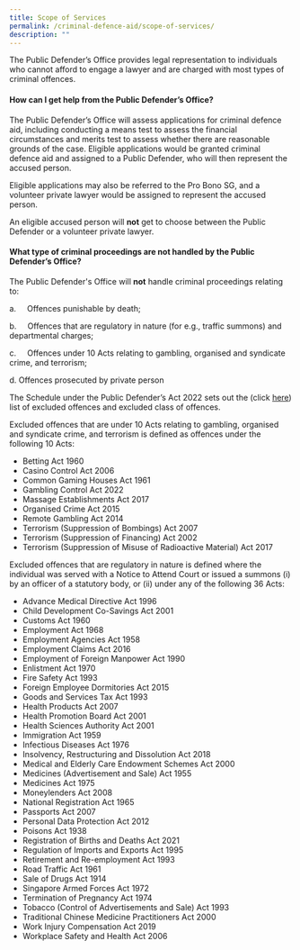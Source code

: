 ```yaml
---
title: Scope of Services
permalink: /criminal-defence-aid/scope-of-services/
description: ""
---
```

The Public Defender’s Office provides legal representation to individuals who cannot afford to engage a lawyer and are charged with most types of criminal offences.


#### How can I get help from the Public Defender’s Office?

The Public Defender’s Office will assess applications for criminal defence aid, including conducting a means test to assess the financial circumstances and merits test to assess whether there are reasonable grounds of the case. Eligible applications would be granted criminal defence aid and assigned to a Public Defender, who will then represent the accused person.

Eligible applications may also be referred to the Pro Bono SG, and a volunteer private lawyer would be assigned to represent the accused person.

An eligible accused person will **not** get to choose between the Public Defender or a volunteer private lawyer.

#### What type of criminal proceedings are not handled by the Public Defender’s Office?

The Public Defender's Office will **not** handle criminal proceedings relating to:

a.     Offences punishable by death;

b.     Offences that are regulatory in nature (for e.g., traffic summons) and departmental charges;

c.     Offences under 10 Acts relating to gambling, organised and syndicate crime, and terrorism;

d.    Offences prosecuted by private person 

The Schedule under the Public Defender’s Act 2022 sets out the (click [here](https://sso.agc.gov.sg/Bills-Supp/17-2022/Published/20220704?DocDate=20220704)) list of excluded offences and excluded class of offences.

Excluded offences that are under 10 Acts relating to gambling, organised and syndicate crime, and terrorism is defined as offences under the following 10 Acts:

* Betting Act 1960
* Casino Control Act 2006
* Common Gaming Houses Act 1961
* Gambling Control Act 2022
* Massage Establishments Act 2017
* Organised Crime Act 2015
* Remote Gambling Act 2014
* Terrorism (Suppression of Bombings) Act 2007
* Terrorism (Suppression of Financing) Act 2002
* Terrorism (Suppression of Misuse of Radioactive Material) Act 2017

Excluded offences that are regulatory in nature is defined where the individual was served with a Notice to Attend Court or issued a summons (i) by an officer of a statutory body, or (ii) under any of the following 36 Acts:

* Advance Medical Directive Act 1996
* Child Development Co-Savings Act 2001
* Customs Act 1960
* Employment Act 1968
* Employment Agencies Act 1958
* Employment Claims Act 2016
* Employment of Foreign Manpower Act 1990
* Enlistment Act 1970
* Fire Safety Act 1993
* Foreign Employee Dormitories Act 2015
* Goods and Services Tax Act 1993
* Health Products Act 2007
* Health Promotion Board Act 2001
* Health Sciences Authority Act 2001
* Immigration Act 1959
* Infectious Diseases Act 1976
* Insolvency, Restructuring and Dissolution Act 2018
* Medical and Elderly Care Endowment Schemes Act 2000
* Medicines (Advertisement and Sale) Act 1955
* Medicines Act 1975
* Moneylenders Act 2008
* National Registration Act 1965
* Passports Act 2007
* Personal Data Protection Act 2012
* Poisons Act 1938
* Registration of Births and Deaths Act 2021
* Regulation of Imports and Exports Act 1995
* Retirement and Re-employment Act 1993
* Road Traffic Act 1961
* Sale of Drugs Act 1914
* Singapore Armed Forces Act 1972
* Termination of Pregnancy Act 1974
* Tobacco (Control of Advertisements and Sale) Act 1993
* Traditional Chinese Medicine Practitioners Act 2000
* Work Injury Compensation Act 2019
* Workplace Safety and Health Act 2006
